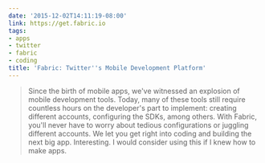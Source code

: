 ```yaml
---
date: '2015-12-02T14:11:19-08:00'
link: https://get.fabric.io
tags:
- apps
- twitter
- fabric
- coding
title: 'Fabric: Twitter''s Mobile Development Platform'
---
```


>Since the birth of mobile apps, we've witnessed an explosion of mobile development tools. Today, many of these tools still require countless hours on the developer's part to implement: creating different accounts, configuring the SDKs, among others. With Fabric, you'll never have to worry about tedious configurations or juggling different accounts. We let you get right into coding and building the next big app. Interesting. I would consider using this if I knew how to make apps.
